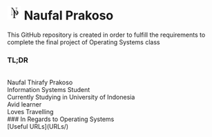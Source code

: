 # <img src="Logo.png" width="32"> Naufal Prakoso

This GitHub repository is created in order to fulfill the requirements to complete the final project of Operating Systems class

### TL;DR
<br/>
Naufal Thirafy Prakoso <br/>
Information Systems Student <br/>
Currently Studying in University of Indonesia <br/>
Avid learner <br/>
Loves Travelling <br/>
### In Regards to Operating Systems
<br/>
[Useful URLs](URLs/)
